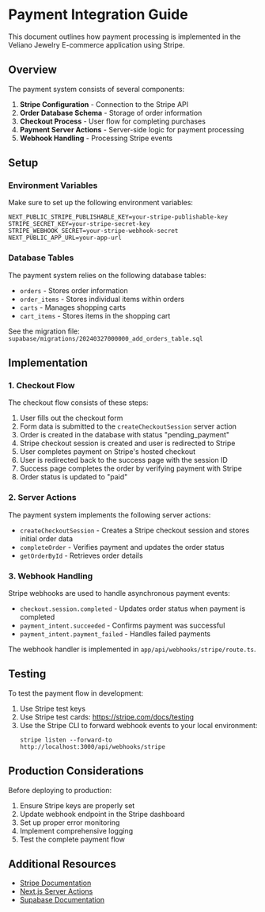 # Payment Integration Guide

This document outlines how payment processing is implemented in the Veliano Jewelry E-commerce application using Stripe.

## Overview

The payment system consists of several components:

1. **Stripe Configuration** - Connection to the Stripe API
2. **Order Database Schema** - Storage of order information
3. **Checkout Process** - User flow for completing purchases
4. **Payment Server Actions** - Server-side logic for payment processing
5. **Webhook Handling** - Processing Stripe events

## Setup

### Environment Variables

Make sure to set up the following environment variables:

```
NEXT_PUBLIC_STRIPE_PUBLISHABLE_KEY=your-stripe-publishable-key
STRIPE_SECRET_KEY=your-stripe-secret-key
STRIPE_WEBHOOK_SECRET=your-stripe-webhook-secret
NEXT_PUBLIC_APP_URL=your-app-url
```

### Database Tables

The payment system relies on the following database tables:

- `orders` - Stores order information
- `order_items` - Stores individual items within orders
- `carts` - Manages shopping carts
- `cart_items` - Stores items in the shopping cart

See the migration file: `supabase/migrations/20240327000000_add_orders_table.sql`

## Implementation

### 1. Checkout Flow

The checkout flow consists of these steps:

1. User fills out the checkout form
2. Form data is submitted to the `createCheckoutSession` server action
3. Order is created in the database with status "pending_payment"
4. Stripe checkout session is created and user is redirected to Stripe
5. User completes payment on Stripe's hosted checkout
6. User is redirected back to the success page with the session ID
7. Success page completes the order by verifying payment with Stripe
8. Order status is updated to "paid"

### 2. Server Actions

The payment system implements the following server actions:

- `createCheckoutSession` - Creates a Stripe checkout session and stores initial order data
- `completeOrder` - Verifies payment and updates the order status
- `getOrderById` - Retrieves order details

### 3. Webhook Handling

Stripe webhooks are used to handle asynchronous payment events:

- `checkout.session.completed` - Updates order status when payment is completed
- `payment_intent.succeeded` - Confirms payment was successful
- `payment_intent.payment_failed` - Handles failed payments

The webhook handler is implemented in `app/api/webhooks/stripe/route.ts`.

## Testing

To test the payment flow in development:

1. Use Stripe test keys
2. Use Stripe test cards: https://stripe.com/docs/testing
3. Use the Stripe CLI to forward webhook events to your local environment:
   ```
   stripe listen --forward-to http://localhost:3000/api/webhooks/stripe
   ```

## Production Considerations

Before deploying to production:

1. Ensure Stripe keys are properly set
2. Update webhook endpoint in the Stripe dashboard
3. Set up proper error monitoring
4. Implement comprehensive logging
5. Test the complete payment flow

## Additional Resources

- [Stripe Documentation](https://stripe.com/docs)
- [Next.js Server Actions](https://nextjs.org/docs/app/building-your-application/data-fetching/forms-and-mutations)
- [Supabase Documentation](https://supabase.io/docs) 